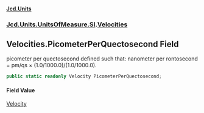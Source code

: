 #### [Jcd.Units](index 'index')
### [Jcd.Units.UnitsOfMeasure.SI](Jcd.Units.UnitsOfMeasure.SI 'Jcd.Units.UnitsOfMeasure.SI').[Velocities](Velocities 'Jcd.Units.UnitsOfMeasure.SI.Velocities')

## Velocities.PicometerPerQuectosecond Field

picometer per quectosecond defined such that: nanometer per rontosecond = pm/qs × (1.0/1000.0)/(1.0/1000.0).

```csharp
public static readonly Velocity PicometerPerQuectosecond;
```

#### Field Value
[Velocity](Velocity 'Jcd.Units.UnitTypes.Velocity')